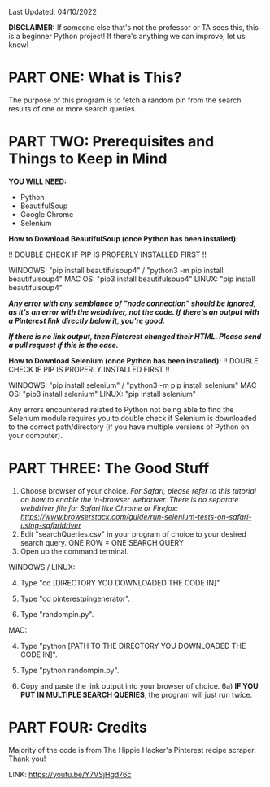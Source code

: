 Last Updated: 04/10/2022


**DISCLAIMER:** If someone else that's not the professor or TA sees this, this is a beginner
Python project! If there's anything we can improve, let us know!

# PART ONE: What is This?
The purpose of this program is to fetch a random pin from the search results of one or more search queries.



# PART TWO: Prerequisites and Things to Keep in Mind

**YOU WILL NEED:**
* Python
* BeautifulSoup
* Google Chrome
* Selenium

**How to Download BeautifulSoup (once Python has been installed):**

!! DOUBLE CHECK IF PIP IS PROPERLY INSTALLED FIRST !!

WINDOWS: "pip install beautifulsoup4" / "python3 -m pip install beautifulsoup4"
MAC OS: "pip3 install beautifulsoup4"
LINUX: "pip install beautifulsoup4"

***Any error with any semblance of "node connection" should be ignored, as it's an error with the webdriver, not the code. If there's
an output with a Pinterest link directly below it, you're good.***

***If there is no link output, then Pinterest changed their HTML. Please send a pull request if this is the case.***

**How to Download Selenium (once Python has been installed):**
!! DOUBLE CHECK IF PIP IS PROPERLY INSTALLED FIRST !!

WINDOWS: "pip install selenium" / "python3 -m pip install selenium"
MAC OS: "pip3 install selenium"
LINUX: "pip install selenium"

Any errors encountered related to Python not being able to find the Selenium module requires you to double check if Selenium is downloaded to the correct path/directory (if you have multiple versions of Python on your computer).




# PART THREE: The Good Stuff

1) Choose browser of your choice. *For Safari, please refer to this tutorial on how to enable the in-browser webdriver. There is no separate webdriver file
for Safari like Chrome or Firefox: https://www.browserstack.com/guide/run-selenium-tests-on-safari-using-safaridriver*
2) Edit "searchQueries.csv" in your program of choice to your desired search query. ONE ROW = ONE SEARCH QUERY
3) Open up the command terminal.

WINDOWS / LINUX:

4) Type "cd [DIRECTORY YOU DOWNLOADED THE CODE IN]".
5) Type "cd pinterestpingenerator".

6) Type "randompin.py".

MAC:

4) Type "python [PATH TO THE DIRECTORY YOU DOWNLOADED THE CODE IN]".
5) Type "python randompin.py".

6) Copy and paste the link output into your browser of choice.
    6a) **IF YOU PUT IN MULTIPLE SEARCH QUERIES**, the program will just run twice. 





# PART FOUR: Credits

Majority of the code is from The Hippie Hacker's Pinterest recipe scraper. Thank you!

LINK: https://youtu.be/Y7VSjHgd76c

